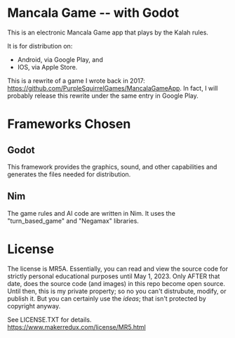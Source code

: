 # Mancala Game -- with Godot

This is an electronic Mancala Game app that plays by the Kalah rules.

It is for distribution on:
  * Android, via Google Play, and
  * IOS, via Apple Store.

This is a rewrite of a game I wrote back in 2017: https://github.com/PurpleSquirrelGames/MancalaGameApp. In fact, I will
probably release this rewrite under the same entry in Google Play.

# Frameworks Chosen

## Godot
  This framework provides the graphics, sound, and other capabilities and generates the files needed for distribution.
 
## Nim
  The game rules and AI code are written in Nim. It uses the "turn_based_game" and "Negamax" libraries.

# License

The license is MR5A. Essentially, you can read and view the source code for strictly personal educational purposes
until May 1, 2023. Only AFTER that date, does the source code (and images) in this repo become open source. Until then,
this is my private property; so no you can't distrubute, modify, or publish it. But you can certainly use the _ideas_;
that isn't protected by copyright anyway.

See LICENSE.TXT for details.  https://www.makerredux.com/license/MR5.html
